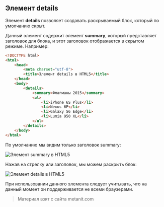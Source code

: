 ## Элемент details

Элемент **details** позволяет создавать раскрываемый блок, который по умолчанию скрыт.

Данный элемент содержит элемент **summary**, который представляет заголовок для блока, и этот заголовок отображается в скрытом режиме. Например:

```html
<!DOCTYPE html>
<html>
    <head>
        <meta charset="utf-8">
        <title>Элемент details в HTML5</title>
    </head>
    <body>
        <details>
            <summary>Флагманы 2015</summary>
            <ul>
                <li>iPhone 6S Plus</li>
                <li>Nexus 6P</li>
                <li>Galaxy S6 Edge</li>
                <li>Lumia 950 XL</li>
            </ul>
        </details>
    </body>
</html>
```

По умолчанию мы видим только заголовок summary:

![Элемент summary в HTML5](https://metanit.com/web/html5/pics/1.35.png)

Нажав на стрелку или заголовок, мы можем раскрыть блок:

![Элемент details в HTML5](https://metanit.com/web/html5/pics/1.36.png)

При использовании данного элемента следует учитывать, что на данный момент он поддерживается не всеми браузерами.


> Материал взят с сайта metanit.com